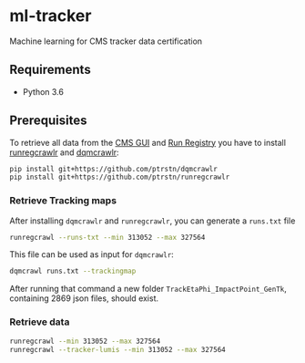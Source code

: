 # ml-tracker

Machine learning for CMS tracker data certification


## Requirements

- Python 3.6

## Prerequisites


To retrieve all data from the [CMS GUI](https://cmsweb.cern.ch/dqm/offline/) and [Run Registry](https://cmswbmoffshift.web.cern.ch/cmswbmoffshift/runregistry_offline/index.jsf) you have to install [runregcrawlr](https://github.com/ptrstn/runregcrawlr) and [dqmcrawlr](https://github.com/ptrstn/dqmcrawlr):

```bash
pip install git+https://github.com/ptrstn/dqmcrawlr
pip install git+https://github.com/ptrstn/runregcrawlr
```

### Retrieve Tracking maps

After installing ```dqmcrawlr``` and ```runregcrawlr```, you can generate a ```runs.txt``` file

```bash
runregcrawl --runs-txt --min 313052 --max 327564
```

This file can be used as input for ```dqmcrawlr```:

```bash
dqmcrawl runs.txt --trackingmap
```

After running that command a new folder ```TrackEtaPhi_ImpactPoint_GenTk```, containing 2869 json files,  should exist.

### Retrieve data

```bash
runregcrawl --min 313052 --max 327564
runregcrawl --tracker-lumis --min 313052 --max 327564
```
